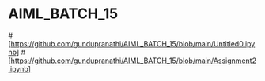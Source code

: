 # AIML_BATCH_15
#[https://github.com/gundupranathi/AIML_BATCH_15/blob/main/Untitled0.ipynb]
#[https://github.com/gundupranathi/AIML_BATCH_15/blob/main/Assignment2.ipynb]
